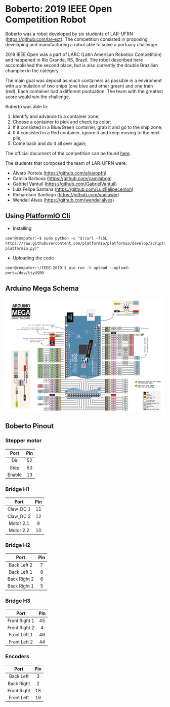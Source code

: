 # Boberto: 2019 IEEE Open Competition Robot

Boberto was a robot developed by six students of LAR-UFRN (https://github.com/lar-ect). The competition consisted in proposing, developing and manufacturing a robot able to solve a portuary challenge.

2019 IEEE Open was a part of LARC (Latin American Robotics Competition) and happened in Rio Grande, RS, Brazil. The robot described here accomplished the second place, but is also currently the double Brazilian champion in the category.

The main goal was deposit as much containers as possible in a enviroment with a simulation of two ships (one blue and other green) and one train (red). Each container had a different pontuation. The team with the greatest score would win the challenge.

Boberto was able to:
1. Identify and advance to a container zone;
2. Choose a container to pick and check its color;
3. If it consisted in a Blue/Green container, grab it and go to the ship zone;
4. If it consisted in a Red container, ignore it and keep moving to the next pile;
5. Come back and do it all over again;

The official document of the competition can be found [here](http://www.cbrobotica.org/wp-content/uploads/OPEN2018_2019_en.pdf).

The students that composed the team of LAR-UFRN were:
* Álvaro Portela (https://github.com/alvaropfn)
* Camila Barbosa (https://github.com/camilabga)
* Gabriel Vantuil (https://github.com/GabrielVantuil)
* Luiz Felipe Santana (https://github.com/LuizFelipeLemon)
* Richardson Santiago (https://github.com/vanluwin)
* Wendell Alves (https://github.com/wendellalves)


## Using [PlatformIO Cli](http://docs.platformio.org/en/latest/)

* Installing

```console
user@computer:~$ sudo python -c "$(curl -fsSL https://raw.githubusercontent.com/platformio/platformio/develop/scripts/get-platformio.py)"
```

* Uploading the code

```console
user@computer:~/IEEE-2019 $ pio run -t upload --upload-port=/dev/ttyUSB0
```

## Arduino Mega Schema

![arduinoMega](./readme_imgs/arduinoMega.png)


## Boberto Pinout

### Stepper motor

| Port      | Pin     |
|:--------: |:-------:|
| Dir       | 52      |
| Step      | 50      |
| Enable    | 13      |

### Bridge H1

| Port      | Pin     |
|:--------: |:-------:|
| Claw_DC 1 | 11      |
| Claw_DC 2 | 12      |
| Motor 2.1 | 9       |
| Motor 2.2 | 10      |


### Bridge H2

| Port         | Pin     |
|:-----------: |:-------:|
| Back Left 2  | 7       |
| Back Left 1  | 8       |
| Back Right 2 | 6       |
| Back Right 1 | 5       |

### Bridge H3

| Port          | Pin     |
|:-------------:|:-------:|
| Front Right 1 | 45      |
| Front Right 2 | 4       |
| Front Left 1  | 46      |
| Front Left 2  | 44      |

### Encoders

| Port       | Pin     |
|:----------:|:-------:|
| Back Left  | 3       |
| Back Right | 2       |
| Front Right| 18      |
| Front Left | 19      |
